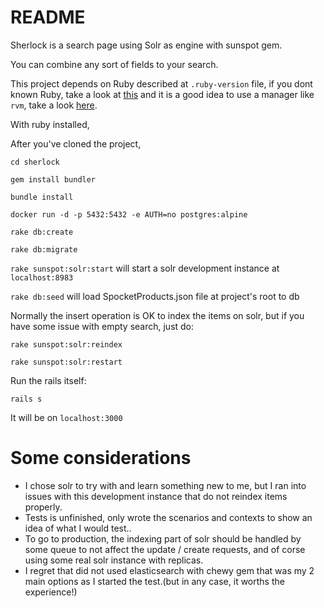 # README

Sherlock is a search page using Solr as engine with sunspot gem.

You can combine any sort of fields to your search.

This project depends on Ruby described at `.ruby-version` file, if you dont known Ruby, take a look
at [this](https://www.ruby-lang.org/en/documentation/installation/) and it is a good idea to use a manager like `rvm`, take a look [here](https://rvm.io/rvm/install).

With ruby installed,

After you've cloned the project,

`cd sherlock`

`gem install bundler`

`bundle install`

`docker run -d -p 5432:5432 -e AUTH=no postgres:alpine`

`rake db:create`

`rake db:migrate`

`rake sunspot:solr:start` will start a solr development instance at `localhost:8983`

`rake db:seed` will load SpocketProducts.json file at project's root to db

Normally the insert operation is OK to index the items on solr, but if you have some issue with empty search, just do:

`rake sunspot:solr:reindex`

`rake sunspot:solr:restart`

Run the rails itself:

`rails s`

It will be on `localhost:3000`

# Some considerations
 - I chose solr to try with and learn something new to me, but I ran into issues with this development instance that do not reindex items properly.
 - Tests is unfinished, only wrote the scenarios and contexts to show an idea of what I would test..
 - To go to production, the indexing part of solr should be handled by some queue to not affect the update / create requests, and of corse using some real solr instance with replicas.
 - I regret that did not used elasticsearch with chewy gem that was my 2 main options as I started the test.(but in any case, it worths the experience!)

